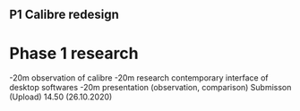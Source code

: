## P1 Calibre redesign
# Phase 1 research

-20m observation of calibre
-20m research contemporary interface of desktop softwares
-20m presentation (observation, comparison) 
Submisson (Upload) 14.50 (26.10.2020)
